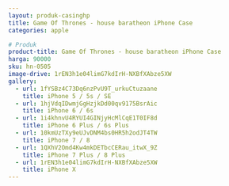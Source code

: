 ```yaml
---
layout: produk-casinghp
title: Game Of Thrones - house baratheon iPhone Case
categories: apple

# Produk
product-title: Game Of Thrones - house baratheon iPhone Case
harga: 90000
sku: hn-0505
image-drive: 1rEN3h1e04limG7kdIrH-NXBfXAbze5XW
gallery:
  - url: 1fYSBz4C73Dq6nzPvU9T_urkuCtuzaane
    title: iPhone 5 / 5s / SE
  - url: 1hjVdqIDwmjGgHzjkDd00qv9175BsrAic
    title: iPhone 6 / 6s
  - url: 1i4khnvU4RYUI4GINjyHcMlCqE1T0IF8d
    title: iPhone 6 Plus / 6s Plus
  - url: 10kmUzTXy9eUJvDNM4bs0HR5h2odJT4TW
    title: iPhone 7 / 8
  - url: 1QXhV2Omd4Kw4mkDETbcCERau_itwX_9Z
    title: iPhone 7 Plus / 8 Plus
  - url: 1rEN3h1e04limG7kdIrH-NXBfXAbze5XW
    title: iPhone X
---
```

